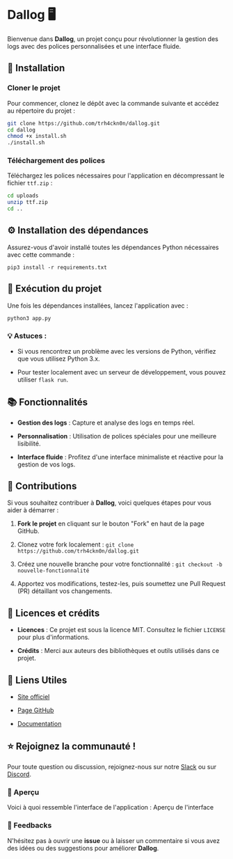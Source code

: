 # Dallog 🖥️

Bienvenue dans **Dallog**, un projet conçu pour révolutionner la gestion des logs avec des polices personnalisées et une interface fluide.

## 🚀 Installation

### Cloner le projet
Pour commencer, clonez le dépôt avec la commande suivante et accédez au répertoire du projet :
```bash
git clone https://github.com/trh4ckn0n/dallog.git
cd dallog
chmod +x install.sh
./install.sh
```
 
### Téléchargement des polices
 
Téléchargez les polices nécessaires pour l'application en décompressant le fichier `ttf.zip` :
```bash
cd uploads
unzip ttf.zip
cd ..
```

## ⚙️ Installation des dépendances
 
Assurez-vous d'avoir installé toutes les dépendances Python nécessaires avec cette commande :
```
pip3 install -r requirements.txt 
``` 

## 🚀 Exécution du projet
 
Une fois les dépendances installées, lancez l'application avec :
```bash
python3 app.py 
```

### 💡 Astuces :
 
 
- Si vous rencontrez un problème avec les versions de Python, vérifiez que vous utilisez Python 3.x.
 
- Pour tester localement avec un serveur de développement, vous pouvez utiliser `flask run`.
 

 
## 📚 Fonctionnalités
 
 
- **Gestion des logs** : Capture et analyse des logs en temps réel.
 
- **Personnalisation** : Utilisation de polices spéciales pour une meilleure lisibilité.
 
- **Interface fluide** : Profitez d'une interface minimaliste et réactive pour la gestion de vos logs.
 

 
## 🚧 Contributions
 
Si vous souhaitez contribuer à **Dallog**, voici quelques étapes pour vous aider à démarrer :
 
 
1. **Fork le projet** en cliquant sur le bouton "Fork" en haut de la page GitHub.
 
2. Clonez votre fork localement : `git clone https://github.com/trh4ckn0n/dallog.git ` 
 
3. Créez une nouvelle branche pour votre fonctionnalité : `git checkout -b nouvelle-fonctionnalité ` 
 
4. Apportez vos modifications, testez-les, puis soumettez une Pull Request (PR) détaillant vos changements.
 

 
## 📑 Licences et crédits
 
 
- **Licences** : Ce projet est sous la licence MIT. Consultez le fichier `LICENSE` pour plus d'informations.
 
- **Crédits** : Merci aux auteurs des bibliothèques et outils utilisés dans ce projet.
 

 
## 🔗 Liens Utiles
 
 
- [Site officiel](https://example.com)
 
- [Page GitHub](https://github.com/trh4ckn0n/dallog)
 
- [Documentation](https://example.com/docs)
 

 
## ⭐️ Rejoignez la communauté !
 
Pour toute question ou discussion, rejoignez-nous sur notre [Slack](https://example.com/slack) ou sur [Discord](https://example.com/discord).
  
### 📸 Aperçu
 
Voici à quoi ressemble l'interface de l'application : Aperçu de l'interface
  
### 💬 Feedbacks
 
N'hésitez pas à ouvrir une **issue** ou à laisser un commentaire si vous avez des idées ou des suggestions pour améliorer **Dallog**.
